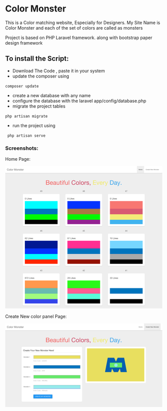 # Color Monster

This is a Color matching website, Especially for Designers. My Site Name is Color Monster and each of the set of colors are called as monsters

Project is based on PHP Laravel framework. along with bootstrap paper design framework

## To install the Script:

* Download The Code , paste it in your system
* update the composer using

` composer update `

* create a new database with any name
* configure the database with the laravel app/config/database.php
* migrate the project tables

`php artisan migrate`

* run the project using

` php artisan serve`

### Screenshots:

Home Page: 

![alt tag](https://github.com/yokesharun/color-monster/blob/master/public/screenshots/home.png)

Create New color panel Page: 

![alt tag](https://github.com/yokesharun/color-monster/blob/master/public/screenshots/create.png)

